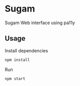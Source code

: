 # Sugam

Sugam Web interface using pa11y

## Usage

Install dependencies

```bash
npm install
```

Run

```bash
npm start
